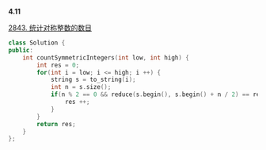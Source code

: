 **4.11**

[2843. 统计对称整数的数目](https://leetcode.cn/problems/count-symmetric-integers/)

```C++
class Solution {
public:
    int countSymmetricIntegers(int low, int high) {
        int res = 0;
        for(int i = low; i <= high; i ++) {
            string s = to_string(i);
            int n = s.size();
            if(n % 2 == 0 && reduce(s.begin(), s.begin() + n / 2) == reduce(s.begin() + n / 2, s.end())){
                res ++;
            }
        }
        return res;
    }
};
```

